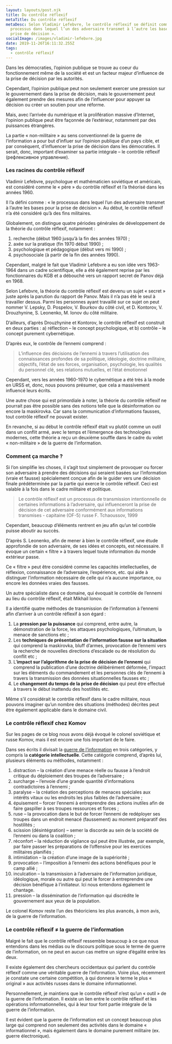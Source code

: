 ```yaml
---
layout: layouts/post.njk
title: Du contrôle réflexif
metaTitle: Du contrôle réflexif
metaDesc: Selon Vladimir Lefebvre, le contrôle réflexif se définit comme « le
  processus dans lequel l’un des adversaire transmet à l’autre les bases pour la
  prise de décision ».
socialImage: /images/vladimir-lefebvre.jpg
date: 2019-11-26T16:11:32.255Z
tags:
  - contrôle réflexif
---
```

Dans les démocraties, l’opinion publique se trouve au coeur du fonctionnement même de la société et est un facteur majeur d’influence de la prise de décision par les autorités.

Cependant, l’opinion publique peut non seulement exercer une pression sur le gouvernement dans la prise de décision, mais le gouvernement peut également prendre des mesures afin de l’influencer pour appuyer sa décision ou créer un soutien pour une réforme.

Mais, avec l’arrivée du numérique et la prolifération massive d’Internet, l’opinion publique peut être façonnée de l’extérieur, notamment par des puissances étrangères.

La partie « non-militaire » au sens conventionnel de la guerre de l’information a pour but d’influer sur l’opinion publique d’un pays cible, et par conséquent, d’influencer la prise de décision dans les démocraties. Il serait, donc, important d’examiner sa partie intégrale – le contrôle réflexif (рефлексивное управление).

### Les racines du contrôle réflexif

Vladimir Lefebvre, psychologue et mathématicien soviétique et américain, est considéré comme le « père » du contrôle réflexif et l’a théorisé dans les années 1960.

Il l’a défini comme : « le processus dans lequel l’un des adversaire transmet à l’autre les bases pour la prise de décision ». Au début, le contrôle réflexif n’a été considéré qu’à des fins militaires.

Globalement, on distingue quatre périodes générales de développement de la théorie du contrôle réflexif, notamment :

1. recherche (début 1960 jusqu’à la fin des années 1970) ;
2. axée sur la pratique (fin 1970 début 1990) ;
3. psychologique et pédagogique (début vers mi 1990) ;
4. psychosociale (à partir de la fin des années 1990).

Cependant, malgré le fait que Vladimir Lefebvre a eu son idée vers 1963-1964 dans un cadre scientifique, elle a été également reprise par les fonctionnaires du KGB et a débouché vers un rapport secret de Panov déjà en 1968.

Selon Lefebvre, la théorie du contrôle réflexif est devenu un sujet « secret » juste après la parution du rapport de Panov. Mais il n’a pas été le seul à travailler dessus. Parmi les personnes ayant travaillé sur ce sujet on peut nommer V. Lepsky, D. Pospelov, V. Bourkov du côté civil, et D. Kontorov, V. Drouzhynine, S. Leonenko, M. Ionov du côté militaire.

D’ailleurs, d’après Drouzhynine et Kontorov, le contrôle réflexif est construit en deux parties : a) réflection – le concept psychologique, et b) contrôle – le concept purement cybernétique.

D’après eux, le contrôle de l’ennemi comprend :

> L’influence des décisions de l’ennemi à travers l’utilisation des connaissances profondes de sa politique, idéologie, doctrine militaire, objectifs, l’état de ses forces, organisation, psychologie, les qualités du personnel clé, ses relations mutuelles, et l’état émotionnel

Cependant, vers les années 1960-1970 le cybernétique a été très à la mode en URSS et, donc, nous pouvons présumer, que cela a massivement influencé leurs écrits.

Une autre chose qui est primordiale à noter, la théorie du contrôle réflexif ne pourrait pas être possible sans des notions telle que la désinformation ou encore la maskirovka. Car sans la communication d’informations fausses, tout contrôle réflexif ne pouvait exister.

En revanche, si au début le contrôle réflexif était vu plutôt comme un outil dans un conflit armé, avec le temps et l’émergence des technologies modernes, cette théorie a reçu un deuxième souffle dans le cadre du volet « non-militaire » de la guerre de l’information.

### Comment ça marche ?

Si l’on simplifie les choses, il s’agit tout simplement de provoquer ou forcer son adversaire à prendre des décisions qui seraient basées sur l’information (vraie et fausse) spécialement conçue afin de le guider vers une décision finale prédéterminée par la partie qui exerce le contrôle réflexif. Ceci est valable à la fois dans le cadre militaire et politique.

> Le contrôle réflexif est un processus de transmission intentionnelle de certaines informations à l’adversaire, qui influenceront la prise de décision de cet adversaire conformément aux informations transmises - capitaine (OF-5) russe F. Tchaoussov, 1999

Cependant, beaucoup d’éléments rentrent en jeu afin qu’un tel contrôle puisse aboutir au succès.

D’après S. Leonenko, afin de mener à bien le contrôle réflexif, une étude approfondie de son adversaire, de ses idées et concepts, est nécessaire. Il évoque un certain « filtre » à travers lequel toute information du monde extérieur passe.

Ce « filtre » peut être considéré comme les capacités intellectuelles, de réflexion, connaissance de l’adversaire, l’expérience, etc. qui aide à distinguer l’information nécessaire de celle qui n’a aucune importance, ou encore les données vraies des fausses.

Un autre spécialiste dans ce domaine, qui évoquait le contrôle de l’ennemi au lieu du contrôle réflexif, était Mikhail Ionov.

Il a identifié quatre méthodes de transmission de l’information à l’ennemi afin d’arriver à un contrôle réflexif à son égard :

1. La **pression par la puissance** qui comprend, entre autre, la démonstration de la force, les attaques psychologiques, l’ultimatum, la menace de sanctions etc ;
2. Les **techniques de présentation de l’information fausse sur la situation** qui comprend la maskirovka, bluff d’armes, provocation de l’ennemi vers la recherche de nouvelles directions d’escalade ou de résolution du conflit etc ;
3. L’**impact sur l’algorithme de la prise de décision de l’ennemi** qui comprend la publication d’une doctrine délibérément déformée, l’impact sur les éléments du commandement et les personnes clés de l’ennemi à travers la transmission des données situationnelles fausses etc ;
4. Le **changement du temps de la prise de décision** qui peut être effectué à travers le début inattendu des hostilités etc.

Même s’il considérait le contrôle réflexif dans le cadre militaire, nous pouvons imaginer qu’un nombre des situations (méthodes) décrites peut être également applicable dans le domaine civil.

### Le contrôle réflexif chez Komov

Sur les pages de ce blog nous avons déjà évoqué le colonel soviétique et russe Komov, mais il est encore une fois important de le faire.

Dans ses écrits il divisait la [gue](/posts/le-colonel-komov-et-la-guerre-de-l-information.md)[rre de l’information](/posts/le-colonel-komov-et-la-guerre-de-l-information.md) en trois catégories, y compris la **catégorie intellectuelle**. Cette catégorie comprend, d’après lui, plusieurs éléments ou méthodes, notamment :



1. distraction – la création d’une menace réelle ou fausse à l’endroit critique du déploiement des troupes de l’adversaire ; 
2. surcharge – l’envoie d’une grande quantité d’informations contradictoires à l’ennemi ; 
3. paralyse – la création des perceptions de menaces spéciales aux intérêts vitaux ou les endroits les plus faibles de l’adversaire ;
4. épuisement – forcer l’ennemi à entreprendre des actions inutiles afin de faire gaspiller à ses troupes ressources et forces ;
5. ruse – la provocation dans le but de forcer l’ennemi de redéployer ses troupes dans un endroit menacé (faussement) au moment préparatif des hostilités ;
6. scission (désintégration) – semer la discorde au sein de la société de l’ennemi ou dans la coalition ;
7. réconfort – la réduction de vigilance qui peut être illustrée, par exemple, par faire passer les préparations de l’offensive pour les exercices militaires planifiés ;
8. intimidation – la création d’une image de la supériorité ;
9. provocation – l’imposition à l’ennemi des actions bénéfiques pour le camp allié ;
10. inculcation – la transmission à l’adversaire de l’information juridique, idéologique, morale ou autre qui peut le forcer à entreprendre une décision bénéfique à l’initiateur. Ici nous entendons également le chantage.
11. pression – la dissémination de l’information qui discrédite le gouvernement aux yeux de la population.

Le colonel Komov reste l’un des théoriciens les plus avancés, à mon avis, de la guerre de l’information.

### Le contrôle réflexif ≠ la guerre de l’information

Malgré le fait que le contrôle réflexif ressemble beaucoup à ce que nous entendons dans les médias ou le discours politique sous le terme de guerre de l’information, on ne peut en aucun cas mettre un signe d’égalité entre les deux.

Il existe également des chercheurs occidentaux qui parlent du contrôle réflexif comme une véritable guerre de l’information. Voire plus, récemment je constate une certaine compétition, à qui donnera le terme le plus « original » aux activités russes dans le domaine informationnel.

Personnellement, je maintiens que le contrôle réflexif n’est qu’un « outil » de la guerre de l’information. Il existe un lien entre le contrôle réflexif et les opérations informationnelles, qui à leur tour font partie intégrale de la guerre de l’information.

Il est évident que la guerre de l’information est un concept beaucoup plus large qui comprend non seulement des activités dans le domaine « informationnel », mais également dans le domaine purement militaire (ex. guerre électronique).